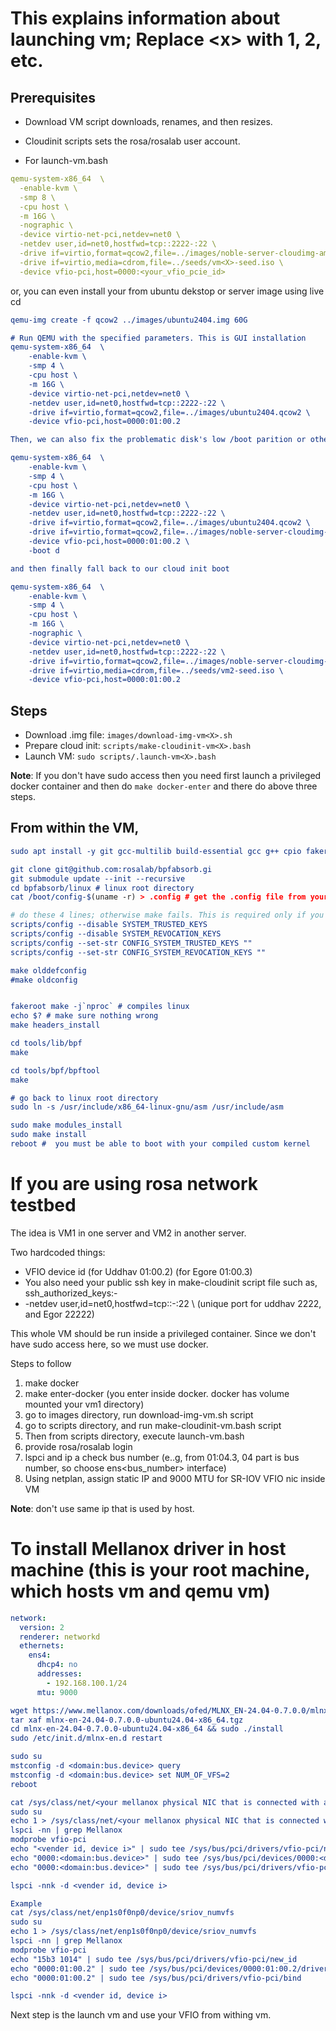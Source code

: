 # This explains information about launching vm<X>; Replace \<x> with 1, 2, etc.

## Prerequisites

* Download VM script downloads, renames, and then resizes.
* Cloudinit scripts sets the rosa/rosalab user account.

* For launch-vm<X>.bash

```yaml
qemu-system-x86_64  \
  -enable-kvm \
  -smp 8 \
  -cpu host \
  -m 16G \
  -nographic \
  -device virtio-net-pci,netdev=net0 \
  -netdev user,id=net0,hostfwd=tcp::2222-:22 \
  -drive if=virtio,format=qcow2,file=../images/noble-server-cloudimg-amd64-vm<X>.img \
  -drive if=virtio,media=cdrom,file=../seeds/vm<X>-seed.iso \
  -device vfio-pci,host=0000:<your_vfio_pcie_id>
```

or, you can even install your from ubuntu dekstop or server image using live cd
```cmake
qemu-img create -f qcow2 ../images/ubuntu2404.img 60G

# Run QEMU with the specified parameters. This is GUI installation
qemu-system-x86_64  \
    -enable-kvm \
    -smp 4 \
    -cpu host \
    -m 16G \
    -device virtio-net-pci,netdev=net0 \
    -netdev user,id=net0,hostfwd=tcp::2222-:22 \
    -drive if=virtio,format=qcow2,file=../images/ubuntu2404.qcow2 \
    -device vfio-pci,host=0000:01:00.2

Then, we can also fix the problematic disk's low /boot parition or other problem by runing GUI ubuntu

qemu-system-x86_64  \
    -enable-kvm \
    -smp 4 \
    -cpu host \
    -m 16G \
    -device virtio-net-pci,netdev=net0 \
    -netdev user,id=net0,hostfwd=tcp::2222-:22 \
    -drive if=virtio,format=qcow2,file=../images/ubuntu2404.qcow2 \
    -drive if=virtio,format=qcow2,file=../images/noble-server-cloudimg-amd64-vm2.img \
    -device vfio-pci,host=0000:01:00.2 \
    -boot d

and then finally fall back to our cloud init boot

qemu-system-x86_64  \
    -enable-kvm \
    -smp 4 \
    -cpu host \
    -m 16G \
    -nographic \
    -device virtio-net-pci,netdev=net0 \
    -netdev user,id=net0,hostfwd=tcp::2222-:22 \
    -drive if=virtio,format=qcow2,file=../images/noble-server-cloudimg-amd64-vm2.img \
    -drive if=virtio,media=cdrom,file=../seeds/vm2-seed.iso \
    -device vfio-pci,host=0000:01:00.2
```


## Steps
* Download .img file: `images/download-img-vm<X>.sh`
* Prepare cloud init: `scripts/make-cloudinit-vm<X>.bash`
* Launch VM: `sudo scripts/.launch-vm<X>.bash`

**Note**: If you don't have sudo access then you need first launch a
privileged docker container and then do `make docker-enter` and there
do above three steps.


## From within the VM,

```cmake
sudo apt install -y git gcc-multilib build-essential gcc g++ cpio fakeroot libncurses5-dev libssl-dev ccache dwarves libelf-dev cmake automake mold libdw-dev libdwarf-dev bpfcc-tools libbpfcc-dev libbpfcc zstd linux-headers-generic libtinfo-dev terminator libstdc++-11-dev libstdc++-12-dev libstdc++-13-dev libstdc++-14-dev bc fping xterm trace-cmd tcpdump flex bison rsync python3-venv ltrace sysdig kmod xdp-tools net-tools iproute2 htop libcap-dev libdisasm-dev binutils-dev unzip pkg-config lsb-release wget curl software-properties-common gnupg zlib1g openssh-client openssh-server strace bpftrace tmux gdb attr busybox vim openssl genisoimage pciutils clang llvm libvirt-daemon-system libvirt-clients qemu-kvm libbpf-dev linux-tools-common
```

```cmake
git clone git@github.com:rosalab/bpfabsorb.gi
git submodule update --init --recursive
cd bpfabsorb/linux # linux root directory
cat /boot/config-$(uname -r) > .config # get the .config file from your running kernel

# do these 4 lines; otherwise make fails. This is required only if you install real linux 
scripts/config --disable SYSTEM_TRUSTED_KEYS
scripts/config --disable SYSTEM_REVOCATION_KEYS
scripts/config --set-str CONFIG_SYSTEM_TRUSTED_KEYS ""
scripts/config --set-str CONFIG_SYSTEM_REVOCATION_KEYS ""

make olddefconfig
#make oldconfig 


fakeroot make -j`nproc` # compiles linux
echo $? # make sure nothing wrong
make headers_install

cd tools/lib/bpf
make 

cd tools/bpf/bpftool
make

# go back to linux root directory
sudo ln -s /usr/include/x86_64-linux-gnu/asm /usr/include/asm

sudo make modules_install
sudo make install
reboot #  you must be able to boot with your compiled custom kernel
```

# If you are using rosa network testbed
The idea is VM1 in one server and VM2 in another server.

Two hardcoded things:
* VFIO device id (for Uddhav 01:00.2) (for Egore 01:00.3)
* You also need  your public ssh key in make-cloudinit script file
  such as, ssh_authorized_keys:- <your public ssh key>
* -netdev user,id=net0,hostfwd=tcp::<unique port>-:22 \ (unique port for uddhav 2222, and Egor 22222)



This whole VM should be run inside a privileged container. Since we don't have sudo
access here, so we must use docker.

Steps to follow
1) make docker
2) make enter-docker (you enter inside docker. docker has volume mounted your vm1 directory)
3) go to images directory, run download-img-vm<X>.sh script
4) go to scripts directory, and run make-cloudinit-vm<X>.bash script
5) Then from scripts directory, execute launch-vm<X>.bash
6) provide rosa/rosalab login
7) lspci and ip a check bus number (e..g, from 01:04.3, 04 part is bus number, so choose ens<bus_number> interface)
8) Using netplan, assign static IP and 9000 MTU for SR-IOV VFIO nic inside VM


**Note**: don't use same ip that is used by host.


# To install Mellanox driver in host machine (this is your root machine, which hosts vm<X> and qemu vm)

```yaml
network:
  version: 2
  renderer: networkd
  ethernets:
    ens4:
      dhcp4: no
      addresses:
        - 192.168.100.1/24
      mtu: 9000
```

```cmake
wget https://www.mellanox.com/downloads/ofed/MLNX_EN-24.04-0.7.0.0/mlnx-en-24.04-0.7.0.0-ubuntu24.04-x86_64.tgz
tar xaf mlnx-en-24.04-0.7.0.0-ubuntu24.04-x86_64.tgz
cd mlnx-en-24.04-0.7.0.0-ubuntu24.04-x86_64 && sudo ./install
sudo /etc/init.d/mlnx-en.d restart

```

```cmake
sudo su
mstconfig -d <domain:bus.device> query
mstconfig -d <domain:bus.device> set NUM_OF_VFS=2
reboot
```

```cmake
cat /sys/class/net/<your mellanox physical NIC that is connected with another Mellanox NIC>/device/sriov_numvfs
sudo su
echo 1 > /sys/class/net/<your mellanox physical NIC that is connected with another Mellanox NIC>/device/sriov_numvfs
lspci -nn | grep Mellanox
modprobe vfio-pci
echo "<vender id, device i>" | sudo tee /sys/bus/pci/drivers/vfio-pci/new_id
echo "0000:<domain:bus.device>" | sudo tee /sys/bus/pci/devices/0000:<domain:bus.device>/driver/unbind
echo "0000:<domain:bus.device>" | sudo tee /sys/bus/pci/drivers/vfio-pci/bind

lspci -nnk -d <vender id, device i>

```

```cmake
Example
cat /sys/class/net/enp1s0f0np0/device/sriov_numvfs
sudo su
echo 1 > /sys/class/net/enp1s0f0np0/device/sriov_numvfs
lspci -nn | grep Mellanox
modprobe vfio-pci
echo "15b3 1014" | sudo tee /sys/bus/pci/drivers/vfio-pci/new_id
echo "0000:01:00.2" | sudo tee /sys/bus/pci/devices/0000:01:00.2/driver/unbind
echo "0000:01:00.2" | sudo tee /sys/bus/pci/drivers/vfio-pci/bind

lspci -nnk -d <vender id, device i>
```

Next step is the launch vm<X> and use your VFIO from withing vm<X>.